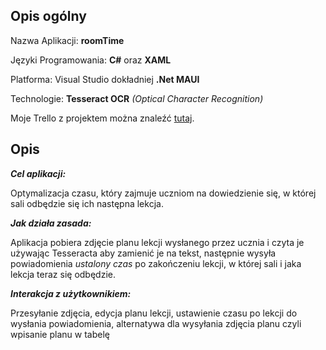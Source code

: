 ## Opis ogólny 

Nazwa Aplikacji: **roomTime**

Języki Programowania: **C#** oraz **XAML**

Platforma: Visual Studio dokładniej **.Net MAUI**

Technologie: **Tesseract OCR** *(Optical Character Recognition)*

Moje Trello z projektem można znaleźć [tutaj](https://trello.com/b/Xu2Jadei/roomtime).


## Opis
***Cel aplikacji:***

Optymalizacja czasu, który zajmuje uczniom na dowiedzienie się, w której sali odbędzie się ich następna lekcja.

***Jak działa zasada:***

Aplikacja pobiera zdjęcie planu lekcji wysłanego przez ucznia i czyta je używając Tesseracta aby zamienić je na tekst, następnie wysyła powiadomienia *ustalony czas* po zakończeniu lekcji, w której sali i jaka lekcja teraz się odbędzie.

***Interakcja z użytkownikiem:***

Przesyłanie zdjęcia, edycja planu lekcji, ustawienie czasu po lekcji do wysłania powiadomienia, alternatywa dla wysyłania zdjęcia planu czyli wpisanie planu w tabelę
